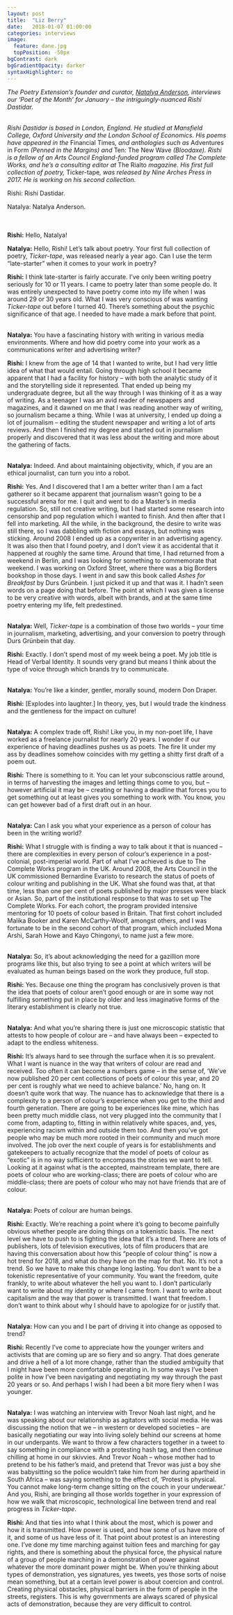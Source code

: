 ```yaml
---
layout: post
title:  "Liz Berry"
date:   2018-01-07 01:00:00
categories: interviews
image:
  feature: dane.jpg
  topPosition: -50px
bgContrast: dark
bgGradientOpacity: darker
syntaxHighlighter: no
---
```


<em>The Poetry Extension’s founder and curator, <a href="http://www.natalyaanderson.com" target="_blank">Natalya Anderson</a>, interviews our ‘Poet of the Month’ for January – the intriguingly-nuanced Rishi Dastidar.</em>
<br/><br/>

<em>Rishi Dastidar is based in London, England. He studied at Mansfield College, Oxford University and the London School of Economics. His poems have appeared in the </em>Financial Times<em>, and anthologies such as </em>Adventures in Form<em> (Penned in the Margins) and </em>Ten: The New Wave<em> (Bloodaxe). Rishi is a fellow of an Arts Council England-funded program called The Complete Works, and he’s a consulting editor at </em>The Rialto<em> magazine. His first full collection of poetry, </em>Ticker-tape<em>, was released by Nine Arches Press in 2017. He is working on his second collection.</em>

Rishi: Rishi Dastidar.

Natalya: Natalya Anderson.

<br/><br/>
<strong>Rishi:</strong> Hello, Natalya!

<strong>Natalya:</strong> Hello, Rishi! Let’s talk about poetry. Your first full collection of poetry, <em>Ticker-tape</em>, was released nearly a year ago. Can I use the term “late-starter” when it comes to your work in poetry?

<strong>Rishi:</strong> I think late-starter is fairly accurate. I’ve only been writing poetry seriously for 10 or 11 years. I came to poetry later than some people do. It was entirely unexpected to have poetry come into my life when I was around 29 or 30 years old. What I was very conscious of was wanting <em>Ticker-tape</em> out before I turned 40. There’s something about the psychic significance of that age. I needed to have made a mark before that point.
<br/><br/>

<strong>Natalya:</strong> You have a fascinating history with writing in various media environments. Where and how did poetry come into your work as a communications writer and advertising writer?

<strong>Rishi:</strong> I knew from the age of 14 that I wanted to write, but I had very little idea of what that would entail. Going through high school it became apparent that I had a facility for history – with both the analytic study of it and the storytelling side it represented. That ended up being my undergraduate degree, but all the way through I was thinking of it as a way of writing. As a teenager I was an avid reader of newspapers and magazines, and it dawned on me that I was reading another way of writing, so journalism became a thing. While I was at university, I ended up doing a lot of journalism – editing the student newspaper and writing a lot of arts reviews. And then I finished my degree and started out in journalism properly and discovered that it was less about the writing and more about the gathering of facts.
<br/><br/>

<strong>Natalya:</strong> Indeed. And about maintaining objectivity, which, if you are an ethical journalist, can turn you into a robot.

<strong>Rishi:</strong> Yes. And I discovered that I am a better writer than I am a fact gatherer so it became apparent that journalism wasn’t going to be a successful arena for me. I quit and went to do a Master’s in media regulation. So, still not creative writing, but I had started some research into censorship and pop regulation which I wanted to finish. And then after that I fell into marketing. All the while, in the background, the desire to write was still there, so I was dabbling with fiction and essays, but nothing was sticking. Around 2008 I ended up as a copywriter in an advertising agency. It was also then that I found poetry, and I don’t view it as accidental that it happened at roughly the same time. Around that time, I had returned from a weekend in Berlin, and I was looking for something to commemorate that weekend. I was working on Oxford Street, where there was a big Borders bookshop in those days. I went in and saw this book called <em>Ashes for Breakfast</em> by Durs Grünbein. I just picked it up and that was it. I hadn’t seen words on a page doing that before. The point at which I was given a license to be very creative with words, albeit with brands, and at the same time poetry entering my life, felt predestined.
<br/><br/>

<strong>Natalya:</strong> Well, <em>Ticker-tape</em> is a combination of those two worlds – your time in journalism, marketing, advertising, and your conversion to poetry through Durs Grünbein that day.

<strong>Rishi:</strong> Exactly. I don’t spend most of my week being a poet. My job title is Head of Verbal Identity. It sounds very grand but means I think about the type of voice through which brands try to communicate.
<br/><br/>

<strong>Natalya:</strong> You’re like a kinder, gentler, morally sound, modern Don Draper.

<strong>Rishi:</strong> [Explodes into laughter.] In theory, yes, but I would trade the kindness and the gentleness for the impact on culture!
<br/><br/>

<strong>Natalya:</strong> A complex trade off, Rishi! Like you, in my non-poet life, I have worked as a freelance journalist for nearly 20 years. I wonder if our experience of having deadlines pushes us as poets. The fire lit under my ass by deadlines somehow coincides with my getting a shitty first draft of a poem out.

<strong>Rishi:</strong> There is something to it. You can let your subconscious rattle around, in terms of harvesting the images and letting things come to you, but – however artificial it may be – creating or having a deadline that forces you to get something out at least gives you something to work with. You know, you can get however bad of a first draft out in an hour.
<br/><br/>

<strong>Natalya:</strong> Can I ask you what your experience as a person of colour has been in the writing world?

<strong>Rishi:</strong> What I struggle with is finding a way to talk about it that is nuanced – there are complexities in every person of colour’s experience in a post-colonial, post-imperial world. Part of what I’ve achieved is due to The Complete Works program in the UK. Around 2008, the Arts Council in the UK commissioned Bernardine Evaristo to research the status of poets of colour writing and publishing in the UK. What she found was that, at that time, less than one per cent of poets published by major presses were black or Asian. So, part of the institutional response to that was to set up The Complete Works. For each cohort, the program provided intensive mentoring for 10 poets of colour based in Britain. That first cohort included Malika Booker and Karen McCarthy-Woolf, amongst others, and I was fortunate to be in the second cohort of that program, which included Mona Arshi, Sarah Howe and Kayo Chingonyi, to name just a few more.
<br/><br/>

<strong>Natalya:</strong> So, it’s about acknowledging the need for a gazillion more programs like this, but also trying to see a point at which writers will be evaluated as human beings based on the work they produce, full stop.

<strong>Rishi:</strong> Yes. Because one thing the program has conclusively proven is that the idea that poets of colour aren’t good enough or are in some way not fulfilling something put in place by older and less imaginative forms of the literary establishment is clearly not true.
<br/><br/>

<strong>Natalya:</strong> And what you’re sharing there is just one microscopic statistic that attests to how people of colour are – and have always been – expected to adapt to the endless whiteness.

<strong>Rishi:</strong> It’s always hard to see through the surface when it is so prevalent. What I want is nuance in the way that writers of colour are read and received. Too often it can become a numbers game – in the sense of, ‘We’ve now published 20 per cent collections of poets of colour this year, and 20 per cent is roughly what we need to achieve balance.’ No, hang on. It doesn’t quite work that way. The nuance has to acknowledge that there is a complexity to a person of colour’s experience when you get to the third and fourth generation. There are going to be experiences like mine, which has been pretty much middle class, not very plugged into the community that I come from, adapting to, fitting in within relatively white spaces, and, yes, experiencing racism within and outside them too. And then you’ve got people who may be much more rooted in their community and much more involved. The job over the next couple of years is for establishments and gatekeepers to actually recognize that the model of poets of colour as “exotic” is in no way sufficient to encompass the stories we want to tell. Looking at it against what is the accepted, mainstream template, there are poets of colour who are working-class; there are poets of colour who are middle-class; there are poets of colour who may not have friends that are of colour.
<br/><br/>

<strong>Natalya:</strong> Poets of colour are human beings.

<strong>Rishi:</strong> Exactly. We’re reaching a point where it’s going to become painfully obvious whether people are doing things on a tokenistic basis. The next level we have to push to is fighting the idea that it’s a trend. There are lots of publishers, lots of television executives, lots of film producers that are having this conversation about how this “people of colour thing” is now a hot trend for 2018, and what do they have on the map for that. No. It’s not a trend. So we have to make this change long lasting. You don’t want to be a tokenistic representative of your community. You want the freedom, quite frankly, to write about whatever the hell you want to. I don’t particularly want to write about my identity or where I came from. I want to write about capitalism and the way that power is transmitted. I want that freedom. I don’t want to think about why I should have to apologize for or justify that.
<br/><br/>

<strong>Natalya:</strong> How can you and I be part of driving it into change as opposed to trend?

<strong>Rishi:</strong> Recently I’ve come to appreciate how the younger writers and activists that are coming up are so fiery and so angry. That does generate and drive a hell of a lot more change, rather than the studied ambiguity that I might have been more comfortable operating in. In some ways I’ve been polite in how I’ve been navigating and negotiating my way through the past 20 years or so. And perhaps I wish I had been a bit more fiery when I was younger.
<br/><br/>

<strong>Natalya:</strong> I was watching an interview with Trevor Noah last night, and he was speaking about our relationship as agitators with social media. He was discussing the notion that we – in western or developed societies – are basically negotiating our way into living solely behind our screens at home in our underpants. We want to throw a few characters together in a tweet to say something in compliance with a protesting hash tag, and then continue chilling at home in our skivvies. And Trevor Noah – whose mother had to pretend to be his father’s maid, and pretend that Trevor was just a boy she was babysitting so the police wouldn’t take him from her during apartheid in South Africa – was saying something to the effect of, ‘Protest is physical. You cannot make long-term change sitting on the couch in your underwear.’ And you, Rishi, are bringing all those worlds together in your expression of how we walk that microscopic, technological line between trend and real progress in <em>Ticker-tape</em>.

<strong>Rishi:</strong> And that ties into what I think about the most, which is power and how it is transmitted. How power is used, and how some of us have more of it, and some of us have less of it. That point about protest is an interesting one. I’ve done my time marching against tuition fees and marching for gay rights, and there is something about the physical force, the physical nature of a group of people marching in a demonstration of power against whatever the more dominant power might be. When you’re thinking about types of demonstration, yes signatures, yes tweets, yes those sorts of noise mean something, but at a certain level power is about coercion and control. Creating physical obstacles, physical barriers in the form of people in the streets, registers. This is why governments are always scared of physical acts of demonstration, because they are very difficult to control.
